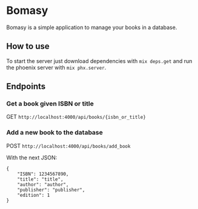 # Bomasy

Bomasy is a simple application to manage your books in a database.

## How to use

To start the server just download dependencies with `mix deps.get` and run the phoenix server with `mix phx.server`.

## Endpoints

### Get a book given ISBN or title

GET `http://localhost:4000/api/books/{isbn_or_title}`

### Add a new book to the database

POST `http://localhost:4000/api/books/add_book`

With the next JSON:
```
{
	"ISBN": 1234567890,
	"title": "title",
	"author": "author",
	"publisher": "publisher",
	"edition": 1
}
```
